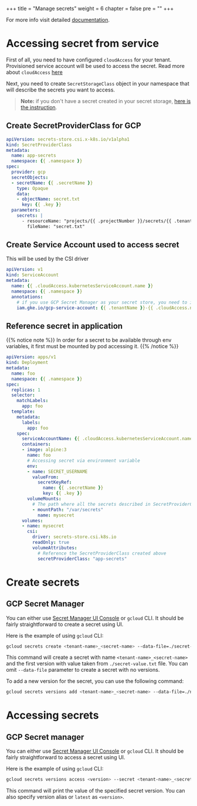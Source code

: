 +++
title = "Manage secrets"
weight = 6
chapter = false
pre = ""
+++

For more info visit detailed [documentation](../../../app/secret-management).

# Accessing secret from service

First of all, you need to have configured `cloudAccess` for your tenant. Provisioned service account will be used to
access the secret. Read more about `cloudAccess` [here](../../../app/accessing-cloud-infra)

Next, you need to create `SecretStorageClass` object in your namespace that will describe the secrets you want to access.

> **Note:** if you don't have a secret created in your secret storage, [here is the instruction](#create-secrets).

## Create SecretProviderClass for GCP

```yaml
apiVersion: secrets-store.csi.x-k8s.io/v1alpha1
kind: SecretProviderClass
metadata:
  name: app-secrets
  namespace: {{ .namespace }}
spec:
  provider: gcp
  secretObjects:
  - secretName: {{ .secretName }}
    type: Opaque
    data: 
    - objectName: secret.txt
      key: {{ .key }}
  parameters:
    secrets: |
      - resourceName: "projects/{{ .projectNumber }}/secrets/{{ .tenantName }}_{{ .secretName }}/versions/latest"
        fileName: "secret.txt"
```

## Create Service Account used to access secret

This will be used by the CSI driver

```yaml
apiVersion: v1
kind: ServiceAccount
metadata:
  name: {{ .cloudAccess.kubernetesServiceAccount.name }}
  namespace: {{ .namespace }}
  annotations:
    # if you use GCP Secret Manager as your secret store, you need to impersonate cloudAccess service account to allow CSI Driver to fetch and mount the secret
    iam.gke.io/gcp-service-account: {{ .tenantName }}-{{ .cloudAccess.name }}@{{ .projectId }}.iam.gserviceaccount.com
```

## Reference secret in application

{{% notice note %}}
In order for a secret to be available through env variables, it first must be mounted by pod accessing it.
{{% /notice %}}

```yaml
apiVersion: apps/v1
kind: Deployment
metadata:
  name: foo
  namespace: {{ .namespace }}
spec:
  replicas: 1
  selector:
    matchLabels:
      app: foo
  template:
    metadata:
      labels:
        app: foo
    spec:
      serviceAccountName: {{ .cloudAccess.kubernetesServiceAccount.name }}
      containers:
      - image: alpine:3
        name: foo
        # Accessing secret via environment variable
        env:
        - name: SECRET_USERNAME
          valueFrom:
            secretKeyRef:
              name: {{ .secretName }}
              key: {{ .key }}
        volumeMounts:
          # The path where all the secrets described in SecretProviderClass will be mounted
          - mountPath: "/var/secrets"
            name: mysecret
      volumes:
      - name: mysecret
        csi:
          driver: secrets-store.csi.k8s.io
          readOnly: true
          volumeAttributes:
            # Reference the SecretProviderClass created above
            secretProviderClass: "app-secrets"
```

# Create secrets

## GCP Secret Manager

You can either use [Secret Manager UI Console](https://cloud.google.com/security/products/secret-manager) or `gcloud` CLI.
It should be fairly straightforward to create a secret using UI.

Here is the example of using `gcloud` CLI:

```bash
gcloud secrets create <tenant-name>_<secret-name> --data-file=./secret-value.txt
```

This command will create a secret with name `<tenant-name>_<secret-name>` and the first version with value taken from `./secret-value.txt` file.
You can omit `--data-file` parameter to create a secret with no versions.

To add a new version for the secret, you can use the following command:

```bash
gcloud secrets versions add <tenant-name>_<secret-name> --data-file=./new-secret-value.txt
```

# Accessing secrets

## GCP Secret manager

You can either use [Secret Manager UI Console](https://cloud.google.com/security/products/secret-manager) or `gcloud` CLI.
It should be fairly straightforward to access a secret using UI.

Here is the example of using `gcloud` CLI:

```bash
gcloud secrets versions access <version> --secret <tenant-name>_<secret-name>
```

This command will print the value of the specified secret version.
You can also specify version alias or `latest` as `<version>`.

